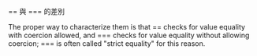== 與 === 的差別

The proper way to characterize them is that == checks for value equality with coercion allowed, and === checks for value equality without allowing coercion; === is often called "strict equality" for this reason.


